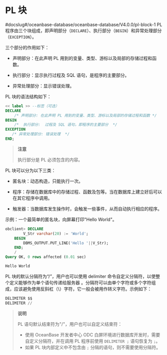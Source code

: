 PL 块 
=========================
#docslug#/oceanbase-database/oceanbase-database/V4.0.0/pl-block-1
PL 程序由三个块组成，即声明部分（`DECLARE`）、执行部分（`BEGIN`）和异常处理部分（`EXCEPTION`）。

三个部分的作用如下：

* 声明部分：在此声明 PL 用到的变量、类型、游标以及局部的存储过程和函数。

  

* 执行部分：显示执行过程及 SQL 语句，是程序的主要部分。

  

* 异常处理部分：显示错误处理。

  




PL 块的语法结构如下：

```sql
<< label >> --标签（可选）
DECLARE  
    /* 声明部分: 在此声明 PL 用到的变量、类型、游标以及局部的存储过程和函数 */
BEGIN
    /*  执行部分:  过程及 SQL 语句，即程序的主要部分  */
EXCEPTION
   /* 异常处理部分: 错误处理  */
END;
```


>**注意**
>
>执行部分是 PL 必须包含的内容。

PL 块可以分为以下三类：

* 匿名块：动态构造，只能执行一次。

  

* 程序：存储在数据库中的存储过程、函数及包等。当在数据库上建立好后可以在其它程序中调用。

  

* 触发器：当数据库发生操作时，会触发一些事件，从而自动执行相应的程序。

  




示例：一个最简单的匿名块，向屏幕打印"Hello World"。

```sql
obclient> DECLARE  
        V_Str varchar(20) := 'World';
    BEGIN
        DBMS_OUTPUT.PUT_LINE('Hello '||V_Str);
    END;
    /
Query OK, 0 rows affected (0.01 sec)

Hello World
```


PL 块的默认分隔符为“/”，用户也可以使用 delimiter 命令自定义分隔符，以使整个定义能够作为单个语句传递给服务器 。分隔符可以由单个字符或多个字符组成，应该避免使用反斜杠（\）字符，它一般会被用作转义字符。示例如下：

```sql
DELIMITER $$
DELIMITER //
```

>**说明**
>
>PL 语句默认结束符为"/"，用户也可以自定义结束符：
>* 使用 OceanBase 开发者中心 ODC 白屏环境进行数据库开发时，需要自定义分隔符，并在调用 PL 程序前使用 `DELIMITER ;`  语句恢复为 `;`。
>* 如果 PL 块内部定义中不包含由 `;` 分隔的语句，则不需要使用分隔符。


